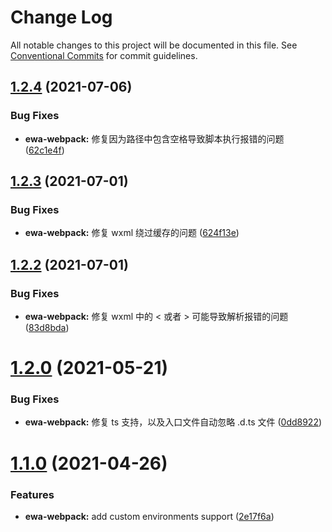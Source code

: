 # Change Log

All notable changes to this project will be documented in this file.
See [Conventional Commits](https://conventionalcommits.org) for commit guidelines.

## [1.2.4](https://github.com/lyfeyaj/ewa/tree/master/packages/webpack/compare/v1.2.3...v1.2.4) (2021-07-06)


### Bug Fixes

* **ewa-webpack:** 修复因为路径中包含空格导致脚本执行报错的问题 ([62c1e4f](https://github.com/lyfeyaj/ewa/tree/master/packages/webpack/commit/62c1e4fda10f8d46f6a6019400e2dbf37f9e6e81))





## [1.2.3](https://github.com/lyfeyaj/ewa/tree/master/packages/webpack/compare/v1.2.2...v1.2.3) (2021-07-01)


### Bug Fixes

* **ewa-webpack:** 修复 wxml 绕过缓存的问题 ([624f13e](https://github.com/lyfeyaj/ewa/tree/master/packages/webpack/commit/624f13e52992c7b6e988a3bc4687f9cdd2ce4475))





## [1.2.2](https://github.com/lyfeyaj/ewa/tree/master/packages/webpack/compare/v1.2.0...v1.2.2) (2021-07-01)


### Bug Fixes

* **ewa-webpack:** 修复 wxml 中的 < 或者 > 可能导致解析报错的问题 ([83d8bda](https://github.com/lyfeyaj/ewa/tree/master/packages/webpack/commit/83d8bda4180b8709976a5a8c13602318fee02223))





# [1.2.0](https://github.com/lyfeyaj/ewa/tree/master/packages/webpack/compare/v1.1.0...v1.2.0) (2021-05-21)


### Bug Fixes

* **ewa-webpack:** 修复 ts 支持，以及入口文件自动忽略 .d.ts 文件 ([0dd8922](https://github.com/lyfeyaj/ewa/tree/master/packages/webpack/commit/0dd89224d53db452e58a190badfce0eff215d6c8))





# [1.1.0](https://github.com/lyfeyaj/ewa/tree/master/packages/webpack/compare/v1.0.10...v1.1.0) (2021-04-26)


### Features

* **ewa-webpack:** add custom environments support ([2e17f6a](https://github.com/lyfeyaj/ewa/tree/master/packages/webpack/commit/2e17f6a82d01ada675ca076e115faf5ddb56ed8e))
